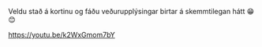 Veldu stað á kortinu og fáðu veðurupplýsingar birtar á skemmtilegan hátt 😁😊

https://youtu.be/k2WxGmom7bY 
